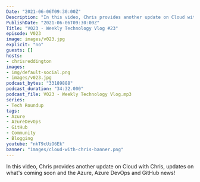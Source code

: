 ```yaml
---
Date: "2021-06-06T09:30:00Z"
Description: "In this video, Chris provides another update on Cloud with Chris, updates on what's coming soon and the Azure, Azure DevOps and GitHub news!"
PublishDate: "2021-06-06T09:30:00Z"
Title: "V023 - Weekly Technology Vlog #23"
episode: V023
image: images/v023.jpg
explicit: "no"
guests: []
hosts:
- chrisreddington
images:
- img/default-social.png
- images/v023.jpg
podcast_bytes: "33189888"
podcast_duration: "34:32.000"
podcast_file: V023 - Weekly Technology Vlog.mp3
series:
- Tech Roundup
tags:
- Azure
- AzureDevOps
- GitHub
- Community
- Blogging
youtube: "nkT9cUiO6Ek"
banner: "images/cloud-with-chris-banner.png"
---
```

In this video, Chris provides another update on Cloud with Chris, updates on what's coming soon and the Azure, Azure DevOps and GitHub news!